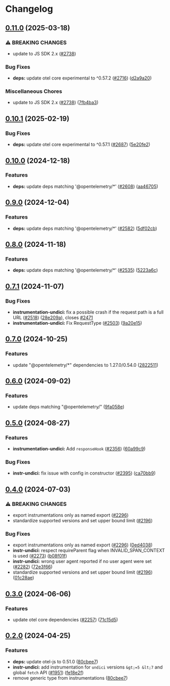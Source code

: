 # Changelog

## [0.11.0](https://github.com/open-telemetry/opentelemetry-js-contrib/compare/instrumentation-undici-v0.10.1...instrumentation-undici-v0.11.0) (2025-03-18)


### ⚠ BREAKING CHANGES

* update to JS SDK 2.x ([#2738](https://github.com/open-telemetry/opentelemetry-js-contrib/issues/2738))

### Bug Fixes

* **deps:** update otel core experimental to ^0.57.2 ([#2716](https://github.com/open-telemetry/opentelemetry-js-contrib/issues/2716)) ([d2a9a20](https://github.com/open-telemetry/opentelemetry-js-contrib/commit/d2a9a20f1cd8c46c842e18490a4eba36fd71c2da))


### Miscellaneous Chores

* update to JS SDK 2.x ([#2738](https://github.com/open-telemetry/opentelemetry-js-contrib/issues/2738)) ([7fb4ba3](https://github.com/open-telemetry/opentelemetry-js-contrib/commit/7fb4ba3bc36dc616bd86375cfd225722b850d0d5))

## [0.10.1](https://github.com/open-telemetry/opentelemetry-js-contrib/compare/instrumentation-undici-v0.10.0...instrumentation-undici-v0.10.1) (2025-02-19)


### Bug Fixes

* **deps:** update otel core experimental to ^0.57.1 ([#2687](https://github.com/open-telemetry/opentelemetry-js-contrib/issues/2687)) ([5e20fe2](https://github.com/open-telemetry/opentelemetry-js-contrib/commit/5e20fe2f450a1be4ea100e8a6d196e33ccff0cda))

## [0.10.0](https://github.com/open-telemetry/opentelemetry-js-contrib/compare/instrumentation-undici-v0.9.0...instrumentation-undici-v0.10.0) (2024-12-18)


### Features

* **deps:** update deps matching '@opentelemetry/*' ([#2608](https://github.com/open-telemetry/opentelemetry-js-contrib/issues/2608)) ([aa46705](https://github.com/open-telemetry/opentelemetry-js-contrib/commit/aa46705d2fd1bd5ee6d763ac8cd73a7630889d34))

## [0.9.0](https://github.com/open-telemetry/opentelemetry-js-contrib/compare/instrumentation-undici-v0.8.0...instrumentation-undici-v0.9.0) (2024-12-04)


### Features

* **deps:** update deps matching '@opentelemetry/*' ([#2582](https://github.com/open-telemetry/opentelemetry-js-contrib/issues/2582)) ([5df02cb](https://github.com/open-telemetry/opentelemetry-js-contrib/commit/5df02cbb35681d2b5cce359dda7b023d7bf339f2))

## [0.8.0](https://github.com/open-telemetry/opentelemetry-js-contrib/compare/instrumentation-undici-v0.7.1...instrumentation-undici-v0.8.0) (2024-11-18)


### Features

* **deps:** update deps matching '@opentelemetry/*' ([#2535](https://github.com/open-telemetry/opentelemetry-js-contrib/issues/2535)) ([5223a6c](https://github.com/open-telemetry/opentelemetry-js-contrib/commit/5223a6ca10c5930cf2753271e1e670ae682d6d9c))

## [0.7.1](https://github.com/open-telemetry/opentelemetry-js-contrib/compare/instrumentation-undici-v0.7.0...instrumentation-undici-v0.7.1) (2024-11-07)


### Bug Fixes

* **instrumentation-undici:** fix a possible crash if the request path is a full URL ([#2518](https://github.com/open-telemetry/opentelemetry-js-contrib/issues/2518)) ([28e209a](https://github.com/open-telemetry/opentelemetry-js-contrib/commit/28e209a9da36bc4e1f8c2b0db7360170ed46cb80)), closes [#2471](https://github.com/open-telemetry/opentelemetry-js-contrib/issues/2471)
* **instrumentation-undici:** Fix RequestType ([#2503](https://github.com/open-telemetry/opentelemetry-js-contrib/issues/2503)) ([9a20e15](https://github.com/open-telemetry/opentelemetry-js-contrib/commit/9a20e15547669450987b2bb7cab193f17e04ebb7))

## [0.7.0](https://github.com/open-telemetry/opentelemetry-js-contrib/compare/instrumentation-undici-v0.6.0...instrumentation-undici-v0.7.0) (2024-10-25)


### Features

* update "@opentelemetry/*" dependencies to 1.27.0/0.54.0 ([2822511](https://github.com/open-telemetry/opentelemetry-js-contrib/commit/2822511a8acffb875ebd67ff2cf95980a9ddc01e))

## [0.6.0](https://github.com/open-telemetry/opentelemetry-js-contrib/compare/instrumentation-undici-v0.5.0...instrumentation-undici-v0.6.0) (2024-09-02)


### Features

* update deps matching "@opentelemetry/" ([9fa058e](https://github.com/open-telemetry/opentelemetry-js-contrib/commit/9fa058ebb919de4e2a4e1af95b3c792c6ea962ac))

## [0.5.0](https://github.com/open-telemetry/opentelemetry-js-contrib/compare/instrumentation-undici-v0.4.0...instrumentation-undici-v0.5.0) (2024-08-27)


### Features

* **instrumentation-undici:** Add `responseHook` ([#2356](https://github.com/open-telemetry/opentelemetry-js-contrib/issues/2356)) ([60a99c9](https://github.com/open-telemetry/opentelemetry-js-contrib/commit/60a99c98fd3a5594c7c2234184f06166b375e707))


### Bug Fixes

* **instr-undici:** fix issue with config in constructor ([#2395](https://github.com/open-telemetry/opentelemetry-js-contrib/issues/2395)) ([ca70bb9](https://github.com/open-telemetry/opentelemetry-js-contrib/commit/ca70bb9c8cc8128bd202a8a9a29bb5c788ea5332))

## [0.4.0](https://github.com/open-telemetry/opentelemetry-js-contrib/compare/instrumentation-undici-v0.3.0...instrumentation-undici-v0.4.0) (2024-07-03)


### ⚠ BREAKING CHANGES

* export instrumentations only as named export ([#2296](https://github.com/open-telemetry/opentelemetry-js-contrib/issues/2296))
* standardize supported versions and set upper bound limit ([#2196](https://github.com/open-telemetry/opentelemetry-js-contrib/issues/2196))

### Bug Fixes

* export instrumentations only as named export ([#2296](https://github.com/open-telemetry/opentelemetry-js-contrib/issues/2296)) ([0ed4038](https://github.com/open-telemetry/opentelemetry-js-contrib/commit/0ed40384287a8d06549c2a9c98a26ea9b068c472))
* **instr-undici:** respect requireParent flag when INVALID_SPAN_CONTEXT is used ([#2273](https://github.com/open-telemetry/opentelemetry-js-contrib/issues/2273)) ([b08f01f](https://github.com/open-telemetry/opentelemetry-js-contrib/commit/b08f01f2d4604c14334b860e411eb55c58631171))
* **instr-undici:** wrong user agent reported if no user agent were set ([#2282](https://github.com/open-telemetry/opentelemetry-js-contrib/issues/2282)) ([72e3f66](https://github.com/open-telemetry/opentelemetry-js-contrib/commit/72e3f66c2049189172491a166a20c1af3f547ee5))
* standardize supported versions and set upper bound limit ([#2196](https://github.com/open-telemetry/opentelemetry-js-contrib/issues/2196)) ([01c28ae](https://github.com/open-telemetry/opentelemetry-js-contrib/commit/01c28ae016ed32f9968e52bc91e3e3700dcef82e))

## [0.3.0](https://github.com/open-telemetry/opentelemetry-js-contrib/compare/instrumentation-undici-v0.2.0...instrumentation-undici-v0.3.0) (2024-06-06)


### Features

* update otel core dependencies ([#2257](https://github.com/open-telemetry/opentelemetry-js-contrib/issues/2257)) ([71c15d5](https://github.com/open-telemetry/opentelemetry-js-contrib/commit/71c15d597276773c19c16c1117b8d151892e5366))

## [0.2.0](https://github.com/open-telemetry/opentelemetry-js-contrib/compare/instrumentation-undici-v0.1.0...instrumentation-undici-v0.2.0) (2024-04-25)


### Features

* **deps:** update otel-js to 0.51.0 ([80cbee7](https://github.com/open-telemetry/opentelemetry-js-contrib/commit/80cbee73130c65c8ccd78384485a7be8d2a4a84b))
* **instr-undici:** add instrumentation for `undici` versions `&gt;=5 &lt;7` and global `fetch` API ([#1951](https://github.com/open-telemetry/opentelemetry-js-contrib/issues/1951)) ([fe18e2f](https://github.com/open-telemetry/opentelemetry-js-contrib/commit/fe18e2fbb2a6535cb72f314fdb1550a3a4160403))
* remove generic type from instrumentations ([80cbee7](https://github.com/open-telemetry/opentelemetry-js-contrib/commit/80cbee73130c65c8ccd78384485a7be8d2a4a84b))
